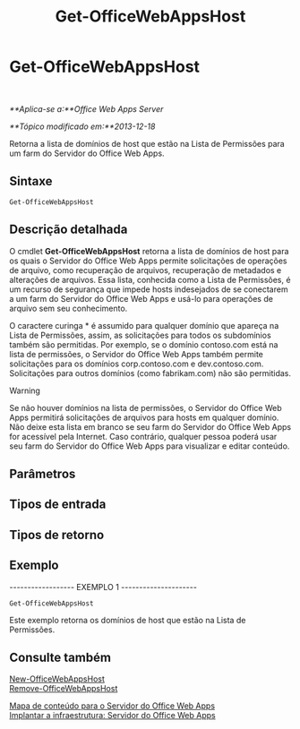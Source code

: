 ﻿---
title: Get-OfficeWebAppsHost
TOCTitle: Get-OfficeWebAppsHost
ms:assetid: a9b766a7-a15c-4bbf-9750-31719406d65f
ms:mtpsurl: https://technet.microsoft.com/pt-br/library/JJ219446(v=office.15)
ms:contentKeyID: 49647119
ms.date: 12/18/2017
mtps_version: v=office.15
ms.translationtype: HT
---

# Get-OfficeWebAppsHost

 

_**Aplica-se a:**Office Web Apps Server_

_**Tópico modificado em:**2013-12-18_

Retorna a lista de domínios de host que estão na Lista de Permissões para um farm do Servidor do Office Web Apps.

## Sintaxe

    Get-OfficeWebAppsHost

## Descrição detalhada

O cmdlet **Get-OfficeWebAppsHost** retorna a lista de domínios de host para os quais o Servidor do Office Web Apps permite solicitações de operações de arquivo, como recuperação de arquivos, recuperação de metadados e alterações de arquivos. Essa lista, conhecida como a Lista de Permissões, é um recurso de segurança que impede hosts indesejados de se conectarem a um farm do Servidor do Office Web Apps e usá-lo para operações de arquivo sem seu conhecimento.

O caractere curinga \* é assumido para qualquer domínio que apareça na Lista de Permissões, assim, as solicitações para todos os subdomínios também são permitidas. Por exemplo, se o domínio contoso.com está na lista de permissões, o Servidor do Office Web Apps também permite solicitações para os domínios corp.contoso.com e dev.contoso.com. Solicitações para outros domínios (como fabrikam.com) não são permitidas.


> [!WARNING]
> Se não houver domínios na lista de permissões, o Servidor do Office Web Apps permitirá solicitações de arquivos para hosts em qualquer domínio. Não deixe esta lista em branco se seu farm do Servidor do Office Web Apps for acessível pela Internet. Caso contrário, qualquer pessoa poderá usar seu farm do Servidor do Office Web Apps para visualizar e editar conteúdo.



## Parâmetros

## Tipos de entrada

## Tipos de retorno

## Exemplo

\------------------ EXEMPLO 1 ---------------------

    Get-OfficeWebAppsHost

Este exemplo retorna os domínios de host que estão na Lista de Permissões.

## Consulte também


[New-OfficeWebAppsHost](new-officewebappshost.md)  
[Remove-OfficeWebAppsHost](remove-officewebappshost.md)  


[Mapa de conteúdo para o Servidor do Office Web Apps](content-roadmap-for-office-web-apps-server.md)  
[Implantar a infraestrutura: Servidor do Office Web Apps](deploy-the-infrastructure-office-web-apps-server.md)  
  

[](deploy-the-infrastructure-office-web-apps-server.md)

